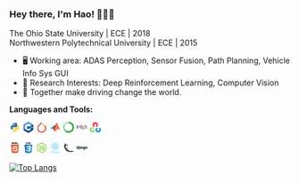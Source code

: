 ### Hey there, I'm Hao! 👋👋👋

The Ohio State University | ECE | 2018\
Northwestern Polytechnical University | ECE | 2015


- 🖥️ Working area: ADAS Perception, Sensor Fusion, Path Planning, Vehicle Info Sys GUI
- 🌱 Research Interests: Deep Reinforcement Learning, Computer Vision
- 🤔 Together make driving change the world.

**Languages and Tools:**  

<code><img height="20" src="https://github.com/devicons/devicon/blob/master/icons/python/python-original.svg"></code>
<code><img height="20" src="https://github.com/devicons/devicon/blob/master/icons/cplusplus/cplusplus-original.svg"></code>
<code><img height="20" src="https://github.com/devicons/devicon/blob/master/icons/pytorch/pytorch-original.svg"></code>
<code><img height="20" src="https://github.com/devicons/devicon/blob/master/icons/matlab/matlab-original.svg"></code>
<code><img height="20" src="https://github.com/devicons/devicon/blob/master/icons/anaconda/anaconda-original.svg"></code>
<code><img height="20" src="https://github.com/devicons/devicon/blob/master/icons/latex/latex-original.svg"></code>
<code><img height="20" src="https://github.com/devicons/devicon/blob/master/icons/opencv/opencv-original.svg"></code>

<code><img height="20" src="https://raw.githubusercontent.com/devicons/devicon/master/icons/html5/html5-original-wordmark.svg"></code>
<code><img height="20" src="https://raw.githubusercontent.com/devicons/devicon/master/icons/css3/css3-original-wordmark.svg"></code>
<code><img height="20" src="https://github.com/devicons/devicon/blob/master/icons/nodejs/nodejs-original.svg"></code>
<code><img height="20" src="https://raw.githubusercontent.com/devicons/devicon/master/icons/react/react-original-wordmark.svg"></code>
<code><img height="20" src="https://github.com/devicons/devicon/blob/master/icons/flask/flask-original.svg"></code>
<code><img height="20" src="https://github.com/devicons/devicon/blob/master/icons/django/django-plain-wordmark.svg"></code>

[![Top Langs](https://github-readme-stats.vercel.app/api/top-langs/?username=hynpu&layout=compact)](https://github.com/hynpu/github-readme-stats)
